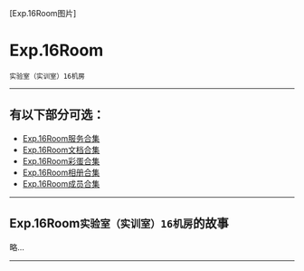 [Exp.16Room图片]

# Exp.16Room

`实验室（实训室）16机房`

---

## 有以下部分可选：

- [Exp.16Room服务合集](./server)
- [Exp.16Room文档合集](./doc)
- [Exp.16Room彩蛋合集](./egg_hunt)
- [Exp.16Room相册合集](./album)
- [Exp.16Room成员合集](./members)

---

## Exp.16Room`实验室（实训室）16机房`的故事

略...

---

